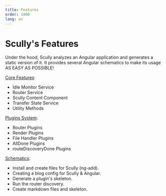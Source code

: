 ```yaml
---
title: Features
order: 1900
lang: en
---
```


# Scully's Features

Under the hood, Scully analyzes an Angular application and generates a static
version of it. It provides several Angular schematics to make
its usage AS EASY AS POSSIBLE!

[Core Features](/docs/scully-lib-core):

- Idle Monitor Service
- Router Service
- Scully Content Component
- Transfer State Service
- Utility Methods

[Plugins System](/docs/plugins):

- Router Plugins
- Render Plugins
- File Handler Plugins
- AllDone Plugins
- routeDiscoveryDone Plugins

[Schematics](/docs/schematics):

- Install and create files for Scully (ng-add).
- Creating a blog config for Scully & Angular.
- Generate a plugin's skeleton.
- Run the router discovery.
- Create markdown files and skeleton.
